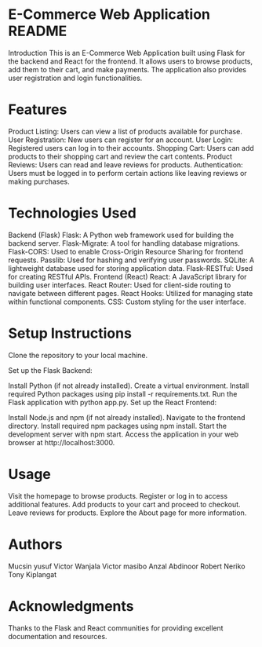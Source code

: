 # E-Commerce Web Application README

Introduction
This is an E-Commerce Web Application built using Flask for the backend and React for the frontend. It allows users to browse products, add them to their cart, and make payments. The application also provides user registration and login functionalities.

# Features

Product Listing:
Users can view a list of products available for purchase.
User Registration:
New users can register for an account.
User Login:
Registered users can log in to their accounts.
Shopping Cart:
Users can add products to their shopping cart and review the cart contents.
Product Reviews:
Users can read and leave reviews for products.
Authentication:
Users must be logged in to perform certain actions like leaving reviews or making purchases.

# Technologies Used

Backend (Flask)
Flask: A Python web framework used for building the backend server.
Flask-Migrate: A tool for handling database migrations.
Flask-CORS: Used to enable Cross-Origin Resource Sharing for frontend requests.
Passlib: Used for hashing and verifying user passwords.
SQLite: A lightweight database used for storing application data.
Flask-RESTful: Used for creating RESTful APIs.
Frontend (React)
React: A JavaScript library for building user interfaces.
React Router: Used for client-side routing to navigate between different pages.
React Hooks: Utilized for managing state within functional components.
CSS: Custom styling for the user interface.

# Setup Instructions

Clone the repository to your local machine.

Set up the Flask Backend:

Install Python (if not already installed).
Create a virtual environment.
Install required Python packages using pip install -r requirements.txt.
Run the Flask application with python app.py.
Set up the React Frontend:

Install Node.js and npm (if not already installed).
Navigate to the frontend directory.
Install required npm packages using npm install.
Start the development server with npm start.
Access the application in your web browser at http://localhost:3000.

# Usage

Visit the homepage to browse products.
Register or log in to access additional features.
Add products to your cart and proceed to checkout.
Leave reviews for products.
Explore the About page for more information.

# Authors

Mucsin yusuf
Victor Wanjala
Victor masibo
Anzal Abdinoor
Robert Neriko
Tony Kiplangat

# Acknowledgments

Thanks to the Flask and React communities for providing excellent documentation and resources.
